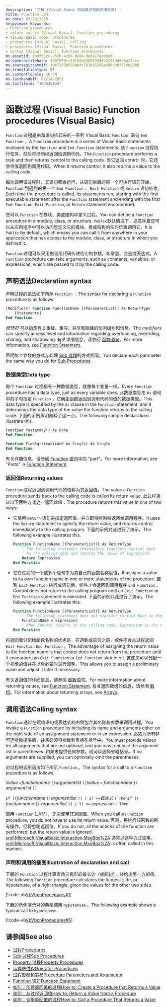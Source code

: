```yaml
---
description: '了解 (Visual Basic 的函数过程的详细信息) '
title: Function 过程
ms.date: 07/20/2015
helpviewer_keywords:
- Function procedures
- return values [Visual Basic], function procedures
- Visual Basic code, procedures
- procedures [Visual Basic], calling
- procedures [Visual Basic], Function procedures
- syntax [Visual Basic], function procedures
ms.assetid: 1b9f632c-553b-4cb6-920a-ded117ead8c0
ms.openlocfilehash: 4997059fc33fb5d438519356b2c9fdd9e6a27cce
ms.sourcegitcommit: 10e719780594efc781b15295e499c66f316068b8
ms.translationtype: MT
ms.contentlocale: zh-CN
ms.lasthandoff: 02/14/2021
ms.locfileid: "100436144"
---
```

# <a name="function-procedures-visual-basic"></a><span data-ttu-id="051bc-103">函数过程 (Visual Basic) </span><span class="sxs-lookup"><span data-stu-id="051bc-103">Function procedures (Visual Basic)</span></span>

<span data-ttu-id="051bc-104">`Function`过程是由和语句括起来的一系列 Visual Basic `Function` 语句 `End Function` 。</span><span class="sxs-lookup"><span data-stu-id="051bc-104">A `Function` procedure is a series of Visual Basic statements enclosed by the `Function` and `End Function` statements.</span></span> <span data-ttu-id="051bc-105">该 `Function` 过程执行任务，然后将控制权返回给调用代码。</span><span class="sxs-lookup"><span data-stu-id="051bc-105">The `Function` procedure performs a task and then returns control to the calling code.</span></span> <span data-ttu-id="051bc-106">当它返回 control 时，它还会将值返回到调用代码。</span><span class="sxs-lookup"><span data-stu-id="051bc-106">When it returns control, it also returns a value to the calling code.</span></span>

<span data-ttu-id="051bc-107">每次调用该过程时，其语句都会运行，从语句后面的第一个可执行语句开始， `Function` 到遇到的第一个 `End Function` 、 `Exit Function` 或 `Return` 语句结束。</span><span class="sxs-lookup"><span data-stu-id="051bc-107">Each time the procedure is called, its statements run, starting with the first executable statement after the `Function` statement and ending with the first `End Function`, `Exit Function`, or `Return` statement encountered.</span></span>

<span data-ttu-id="051bc-108">您可以 `Function` 在模块、类或结构中定义过程。</span><span class="sxs-lookup"><span data-stu-id="051bc-108">You can define a `Function` procedure in a module, class, or structure.</span></span> <span data-ttu-id="051bc-109">`Public`默认情况下，这意味着您可以从应用程序中可以访问您定义它的模块、类或结构的任何位置调用它。</span><span class="sxs-lookup"><span data-stu-id="051bc-109">It is `Public` by default, which means you can call it from anywhere in your application that has access to the module, class, or structure in which you defined it.</span></span>

<span data-ttu-id="051bc-110">`Function`过程可以采用由调用代码传递给它的参数，如常量、变量或表达式。</span><span class="sxs-lookup"><span data-stu-id="051bc-110">A `Function` procedure can take arguments, such as constants, variables, or expressions, which are passed to it by the calling code.</span></span>

## <a name="declaration-syntax"></a><span data-ttu-id="051bc-111">声明语法</span><span class="sxs-lookup"><span data-stu-id="051bc-111">Declaration syntax</span></span>

<span data-ttu-id="051bc-112">声明过程的语法如下所示 `Function` ：</span><span class="sxs-lookup"><span data-stu-id="051bc-112">The syntax for declaring a `Function` procedure is as follows:</span></span>

```vb
[Modifiers] Function FunctionName [(ParameterList)] As ReturnType
    [Statements]
End Function
```

<span data-ttu-id="051bc-113">*修饰符* 可以指定有关重载、重写、共享和隐藏的访问级别和信息。</span><span class="sxs-lookup"><span data-stu-id="051bc-113">The *modifiers* can specify access level and information regarding overloading, overriding, sharing, and shadowing.</span></span> <span data-ttu-id="051bc-114">有关详细信息，请参阅 [函数语句](../../../language-reference/statements/function-statement.md)。</span><span class="sxs-lookup"><span data-stu-id="051bc-114">For more information, see [Function Statement](../../../language-reference/statements/function-statement.md).</span></span>

<span data-ttu-id="051bc-115">声明每个参数的方式与处理 [Sub 过程](./sub-procedures.md)的方式相同。</span><span class="sxs-lookup"><span data-stu-id="051bc-115">You declare each parameter the same way you do for [Sub Procedures](./sub-procedures.md).</span></span>

### <a name="data-type"></a><span data-ttu-id="051bc-116">数据类型</span><span class="sxs-lookup"><span data-stu-id="051bc-116">Data type</span></span>

<span data-ttu-id="051bc-117">每个 `Function` 过程都有一种数据类型，就像每个变量一样。</span><span class="sxs-lookup"><span data-stu-id="051bc-117">Every `Function` procedure has a data type, just as every variable does.</span></span> <span data-ttu-id="051bc-118">此数据类型由 `As` 语句中的子句指定 `Function` ，它确定函数返回到调用代码的值的数据类型。</span><span class="sxs-lookup"><span data-stu-id="051bc-118">This data type is specified by the `As` clause in the `Function` statement, and it determines the data type of the value the function returns to the calling code.</span></span> <span data-ttu-id="051bc-119">下面的示例声明阐释了这一点。</span><span class="sxs-lookup"><span data-stu-id="051bc-119">The following sample declarations illustrate this.</span></span>

```vb
Function Yesterday() As Date
End Function

Function FindSqrt(radicand As Single) As Single
End Function
```

<span data-ttu-id="051bc-120">有关详细信息，请参阅 [Function 语句](../../../language-reference/statements/function-statement.md)中的 "part"。</span><span class="sxs-lookup"><span data-stu-id="051bc-120">For more information, see "Parts" in [Function Statement](../../../language-reference/statements/function-statement.md).</span></span>

### <a name="returning-values"></a><span data-ttu-id="051bc-121">返回值</span><span class="sxs-lookup"><span data-stu-id="051bc-121">Returning values</span></span>

<span data-ttu-id="051bc-122">`Function`过程返回到调用代码的值称为其返回值。</span><span class="sxs-lookup"><span data-stu-id="051bc-122">The value a `Function` procedure sends back to the calling code is called its return value.</span></span> <span data-ttu-id="051bc-123">此过程通过以下两种方式之一返回此值：</span><span class="sxs-lookup"><span data-stu-id="051bc-123">The procedure returns this value in one of two ways:</span></span>

- <span data-ttu-id="051bc-124">它使用 `Return` 语句来指定返回值，并立即将控制权返回给调用程序。</span><span class="sxs-lookup"><span data-stu-id="051bc-124">It uses the `Return` statement to specify the return value, and returns control immediately to the calling program.</span></span> <span data-ttu-id="051bc-125">下面的示例对此进行了演示。</span><span class="sxs-lookup"><span data-stu-id="051bc-125">The following example illustrates this.</span></span>

  ```vb
  Function FunctionName [(ParameterList)] As ReturnType
      ' The following statement immediately transfers control back
      ' to the calling code and returns the value of Expression.
      Return Expression
  End Function
  ```

- <span data-ttu-id="051bc-126">它在过程的一个或多个语句中为其自己的函数名称赋值。</span><span class="sxs-lookup"><span data-stu-id="051bc-126">It assigns a value to its own function name in one or more statements of the procedure.</span></span> <span data-ttu-id="051bc-127">直到 `Exit Function` 执行或语句后，控件才会返回到调用程序 `End Function` 。</span><span class="sxs-lookup"><span data-stu-id="051bc-127">Control does not return to the calling program until an `Exit Function` or `End Function` statement is executed.</span></span> <span data-ttu-id="051bc-128">下面的示例对此进行了演示。</span><span class="sxs-lookup"><span data-stu-id="051bc-128">The following example illustrates this.</span></span>

  ```vb
  Function FunctionName [(ParameterList)] As ReturnType
      ' The following statement does not transfer control back to the calling code.
      FunctionName = Expression
      ' When control returns to the calling code, Expression is the return value.
  End Function
  ```

<span data-ttu-id="051bc-129">将返回值分配给函数名称的优点是，在遇到或语句之前，控件不会从过程返回 `Exit Function` `End Function` 。</span><span class="sxs-lookup"><span data-stu-id="051bc-129">The advantage of assigning the return value to the function name is that control does not return from the procedure until it encounters an `Exit Function` or `End Function` statement.</span></span> <span data-ttu-id="051bc-130">这使您可以分配一个初步的值并在以后必要时进行调整。</span><span class="sxs-lookup"><span data-stu-id="051bc-130">This allows you to assign a preliminary value and adjust it later if necessary.</span></span>

<span data-ttu-id="051bc-131">有关返回值的详细信息，请参阅 [函数语句](../../../language-reference/statements/function-statement.md)。</span><span class="sxs-lookup"><span data-stu-id="051bc-131">For more information about returning values, see [Function Statement](../../../language-reference/statements/function-statement.md).</span></span> <span data-ttu-id="051bc-132">有关返回数组的信息，请参阅 [数组](../arrays/index.md)。</span><span class="sxs-lookup"><span data-stu-id="051bc-132">For information about returning arrays, see [Arrays](../arrays/index.md).</span></span>

## <a name="calling-syntax"></a><span data-ttu-id="051bc-133">调用语法</span><span class="sxs-lookup"><span data-stu-id="051bc-133">Calling syntax</span></span>

<span data-ttu-id="051bc-134">`Function`通过在赋值语句或表达式的右侧包含其名称和参数来调用过程。</span><span class="sxs-lookup"><span data-stu-id="051bc-134">You invoke a `Function` procedure by including its name and arguments either on the right side of an assignment statement or in an expression.</span></span> <span data-ttu-id="051bc-135">必须为所有非可选参数提供值，并且必须将参数列表括在括号中。</span><span class="sxs-lookup"><span data-stu-id="051bc-135">You must provide values for all arguments that are not optional, and you must enclose the argument list in parentheses.</span></span> <span data-ttu-id="051bc-136">如果未提供任何参数，则可以选择省略括号。</span><span class="sxs-lookup"><span data-stu-id="051bc-136">If no arguments are supplied, you can optionally omit the parentheses.</span></span>

<span data-ttu-id="051bc-137">对过程的调用语法如下所示 `Function` 。</span><span class="sxs-lookup"><span data-stu-id="051bc-137">The syntax for a call to a `Function` procedure is as follows.</span></span>

<span data-ttu-id="051bc-138">*lvalue* `=`*functionname* `[(`*argumentlist*    `)]`</span><span class="sxs-lookup"><span data-stu-id="051bc-138">*lvalue*  `=`  *functionname* `[(` *argumentlist* `)]`</span></span>

<span data-ttu-id="051bc-139">`If ((`*functionname* `[(`*argumentlist* `)] / 3) <=`*表达式*  `) Then`</span><span class="sxs-lookup"><span data-stu-id="051bc-139">`If ((` *functionname* `[(` *argumentlist* `)] / 3) <=`  *expression* `) Then`</span></span>

<span data-ttu-id="051bc-140">调用 `Function` 过程时，无需使用其返回值。</span><span class="sxs-lookup"><span data-stu-id="051bc-140">When you call a `Function` procedure, you do not have to use its return value.</span></span> <span data-ttu-id="051bc-141">否则，将执行该函数的所有操作，但将忽略返回值。</span><span class="sxs-lookup"><span data-stu-id="051bc-141">If you do not, all the actions of the function are performed, but the return value is ignored.</span></span> <span data-ttu-id="051bc-142"><xref:Microsoft.VisualBasic.Interaction.MsgBox%2A> 通常以这种方式调用。</span><span class="sxs-lookup"><span data-stu-id="051bc-142"><xref:Microsoft.VisualBasic.Interaction.MsgBox%2A> is often called in this manner.</span></span>

### <a name="illustration-of-declaration-and-call"></a><span data-ttu-id="051bc-143">声明和调用的插图</span><span class="sxs-lookup"><span data-stu-id="051bc-143">Illustration of declaration and call</span></span>

<span data-ttu-id="051bc-144">下面的 `Function` 过程计算直角三角形的最长边（或斜边），并给出另一方的值。</span><span class="sxs-lookup"><span data-stu-id="051bc-144">The following `Function` procedure calculates the longest side, or hypotenuse, of a right triangle, given the values for the other two sides.</span></span>

[!code-vb[VbVbcnProcedures#1](~/samples/snippets/visualbasic/VS_Snippets_VBCSharp/VbVbcnProcedures/VB/Class1.vb#1)]

<span data-ttu-id="051bc-145">下面的示例演示对的典型调用 `hypotenuse` 。</span><span class="sxs-lookup"><span data-stu-id="051bc-145">The following example shows a typical call to `hypotenuse`.</span></span>

[!code-vb[VbVbcnProcedures#6](~/samples/snippets/visualbasic/VS_Snippets_VBCSharp/VbVbcnProcedures/VB/Class1.vb#6)]

## <a name="see-also"></a><span data-ttu-id="051bc-146">请参阅</span><span class="sxs-lookup"><span data-stu-id="051bc-146">See also</span></span>

- [<span data-ttu-id="051bc-147">过程</span><span class="sxs-lookup"><span data-stu-id="051bc-147">Procedures</span></span>](./index.md)
- [<span data-ttu-id="051bc-148">Sub 过程</span><span class="sxs-lookup"><span data-stu-id="051bc-148">Sub Procedures</span></span>](./sub-procedures.md)
- [<span data-ttu-id="051bc-149">Property 过程</span><span class="sxs-lookup"><span data-stu-id="051bc-149">Property Procedures</span></span>](./property-procedures.md)
- [<span data-ttu-id="051bc-150">运算符过程</span><span class="sxs-lookup"><span data-stu-id="051bc-150">Operator Procedures</span></span>](./operator-procedures.md)
- [<span data-ttu-id="051bc-151">过程形参和实参</span><span class="sxs-lookup"><span data-stu-id="051bc-151">Procedure Parameters and Arguments</span></span>](./procedure-parameters-and-arguments.md)
- [<span data-ttu-id="051bc-152">Function 语句</span><span class="sxs-lookup"><span data-stu-id="051bc-152">Function Statement</span></span>](../../../language-reference/statements/function-statement.md)
- [<span data-ttu-id="051bc-153">如何：创建返回值的过程</span><span class="sxs-lookup"><span data-stu-id="051bc-153">How to: Create a Procedure that Returns a Value</span></span>](./how-to-create-a-procedure-that-returns-a-value.md)
- [<span data-ttu-id="051bc-154">如何：从过程返回值</span><span class="sxs-lookup"><span data-stu-id="051bc-154">How to: Return a Value from a Procedure</span></span>](./how-to-return-a-value-from-a-procedure.md)
- [<span data-ttu-id="051bc-155">如何：调用返回值的过程</span><span class="sxs-lookup"><span data-stu-id="051bc-155">How to: Call a Procedure That Returns a Value</span></span>](./how-to-call-a-procedure-that-returns-a-value.md)
